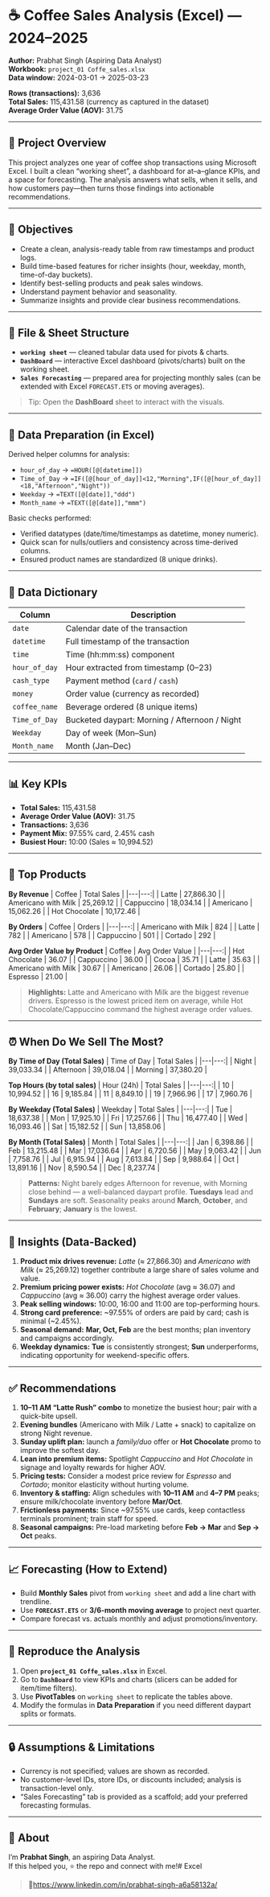 # ☕ Coffee Sales Analysis (Excel) — 2024–2025

**Author:** Prabhat Singh (Aspiring Data Analyst)  
**Workbook:** `project_01 Coffe_sales.xlsx`  
**Data window:** 2024-03-01 → 2025-03-23  

**Rows (transactions):** 3,636  
**Total Sales:** 115,431.58 (currency as captured in the dataset)  
**Average Order Value (AOV):** 31.75

---

## 🔎 Project Overview
This project analyzes one year of coffee shop transactions using Microsoft Excel. I built a clean “working sheet”, a dashboard for at–a–glance KPIs, and a space for forecasting. The analysis answers what sells, when it sells, and how customers pay—then turns those findings into actionable recommendations.

---

## 🎯 Objectives
- Create a clean, analysis-ready table from raw timestamps and product logs.
- Build time-based features for richer insights (hour, weekday, month, time-of-day buckets).
- Identify best-selling products and peak sales windows.
- Understand payment behavior and seasonality.
- Summarize insights and provide clear business recommendations.

---

## 📁 File & Sheet Structure
- **`working sheet`** — cleaned tabular data used for pivots & charts.  
- **`DashBoard`** — interactive Excel dashboard (pivots/charts) built on the working sheet.  
- **`Sales Forecasting`** — prepared area for projecting monthly sales (can be extended with Excel `FORECAST.ETS` or moving averages).

> Tip: Open the **DashBoard** sheet to interact with the visuals.

---

## 🧹 Data Preparation (in Excel)
Derived helper columns for analysis:
- `hour_of_day` → `=HOUR([@[datetime]])`
- `Time_of_Day` → `=IF([@[hour_of_day]]<12,"Morning",IF([@[hour_of_day]]<18,"Afternoon","Night"))`
- `Weekday` → `=TEXT([@[date]],"ddd")`
- `Month_name` → `=TEXT([@[date]],"mmm")`

Basic checks performed:
- Verified datatypes (date/time/timestamps as datetime, money numeric).  
- Quick scan for nulls/outliers and consistency across time-derived columns.  
- Ensured product names are standardized (8 unique drinks).

---

## 🧾 Data Dictionary
| Column | Description |
|---|---|
| `date` | Calendar date of the transaction |
| `datetime` | Full timestamp of the transaction |
| `time` | Time (hh:mm:ss) component |
| `hour_of_day` | Hour extracted from timestamp (0–23) |
| `cash_type` | Payment method (`card` / `cash`) |
| `money` | Order value (currency as recorded) |
| `coffee_name` | Beverage ordered (8 unique items) |
| `Time_of_Day` | Bucketed daypart: Morning / Afternoon / Night |
| `Weekday` | Day of week (Mon–Sun) |
| `Month_name` | Month (Jan–Dec) |

---

## 📊 Key KPIs
- **Total Sales:** 115,431.58  
- **Average Order Value (AOV):** 31.75  
- **Transactions:** 3,636  
- **Payment Mix:** 97.55% card, 2.45% cash  
- **Busiest Hour:** 10:00 (Sales ≈ 10,994.52)

---

## 🥇 Top Products
**By Revenue**
| Coffee | Total Sales |
|---|---:|
| Latte | 27,866.30 |
| Americano with Milk | 25,269.12 |
| Cappuccino | 18,034.14 |
| Americano | 15,062.26 |
| Hot Chocolate | 10,172.46 |

**By Orders**
| Coffee | Orders |
|---|---:|
| Americano with Milk | 824 |
| Latte | 782 |
| Americano | 578 |
| Cappuccino | 501 |
| Cortado | 292 |

**Avg Order Value by Product**
| Coffee | Avg Order Value |
|---|---:|
| Hot Chocolate | 36.07 |
| Cappuccino | 36.00 |
| Cocoa | 35.71 |
| Latte | 35.63 |
| Americano with Milk | 30.67 |
| Americano | 26.06 |
| Cortado | 25.80 |
| Espresso | 21.00 |

> **Highlights:** Latte and Americano with Milk are the biggest revenue drivers. Espresso is the lowest priced item on average, while Hot Chocolate/Cappuccino command the highest average order values.

---

## ⏰ When Do We Sell The Most?
**By Time of Day (Total Sales)**
| Time of Day | Total Sales |
|---|---:|
| Night | 39,033.34 |
| Afternoon | 39,018.04 |
| Morning | 37,380.20 |

**Top Hours (by total sales)**
| Hour (24h) | Total Sales |
|---|---:|
| 10 | 10,994.52 |
| 16 | 9,185.84 |
| 11 | 8,849.10 |
| 19 | 7,966.96 |
| 17 | 7,960.76 |

**By Weekday (Total Sales)**
| Weekday | Total Sales |
|---|---:|
| Tue | 18,637.38 |
| Mon | 17,925.10 |
| Fri | 17,257.66 |
| Thu | 16,477.40 |
| Wed | 16,093.46 |
| Sat | 15,182.52 |
| Sun | 13,858.06 |

**By Month (Total Sales)**
| Month | Total Sales |
|---|---:|
| Jan | 6,398.86 |
| Feb | 13,215.48 |
| Mar | 17,036.64 |
| Apr | 6,720.56 |
| May | 9,063.42 |
| Jun | 7,758.76 |
| Jul | 6,915.94 |
| Aug | 7,613.84 |
| Sep | 9,988.64 |
| Oct | 13,891.16 |
| Nov | 8,590.54 |
| Dec | 8,237.74 |

> **Patterns:** Night barely edges Afternoon for revenue, with Morning close behind — a well-balanced daypart profile. **Tuesdays** lead and **Sundays** are soft. Seasonality peaks around **March**, **October**, and **February**; **January** is the lowest.

---

## 🧠 Insights (Data-Backed)
1. **Product mix drives revenue:** *Latte* (≈ 27,866.30) and *Americano with Milk* (≈ 25,269.12) together contribute a large share of sales volume and value.
2. **Premium pricing power exists:** *Hot Chocolate* (avg ≈ 36.07) and *Cappuccino* (avg ≈ 36.00) carry the highest average order values.
3. **Peak selling windows:** 10:00, 16:00 and 11:00 are top-performing hours.
4. **Strong card preference:** ~97.55% of orders are paid by card; cash is minimal (~2.45%).
5. **Seasonal demand:** **Mar, Oct, Feb** are the best months; plan inventory and campaigns accordingly.
6. **Weekday dynamics:** **Tue** is consistently strongest; **Sun** underperforms, indicating opportunity for weekend-specific offers.

---

## ✅ Recommendations
1. **10–11 AM “Latte Rush” combo** to monetize the busiest hour; pair with a quick-bite upsell.  
2. **Evening bundles** (Americano with Milk / Latte + snack) to capitalize on strong Night revenue.  
3. **Sunday uplift plan:** launch a *family/duo* offer or **Hot Chocolate** promo to improve the softest day.  
4. **Lean into premium items:** Spotlight *Cappuccino* and *Hot Chocolate* in signage and loyalty rewards for higher AOV.  
5. **Pricing tests:** Consider a modest price review for *Espresso* and *Cortado*; monitor elasticity without hurting volume.  
6. **Inventory & staffing:** Align schedules with **10–11 AM** and **4–7 PM** peaks; ensure milk/chocolate inventory before **Mar/Oct**.  
7. **Frictionless payments:** Since ~97.55% use cards, keep contactless terminals prominent; train staff for speed.
8. **Seasonal campaigns:** Pre-load marketing before **Feb → Mar** and **Sep → Oct** peaks.

---

## 📈 Forecasting (How to Extend)
- Build **Monthly Sales** pivot from `working sheet` and add a line chart with trendline.  
- Use **`FORECAST.ETS`** or **3/6-month moving average** to project next quarter.  
- Compare forecast vs. actuals monthly and adjust promotions/inventory.

---

## 🧪 Reproduce the Analysis
1. Open **`project_01 Coffe_sales.xlsx`** in Excel.  
2. Go to **`DashBoard`** to view KPIs and charts (slicers can be added for item/time filters).  
3. Use **PivotTables** on `working sheet` to replicate the tables above.  
4. Modify the formulas in **Data Preparation** if you need different daypart splits or formats.

---

## 🔒 Assumptions & Limitations
- Currency is not specified; values are shown as recorded.  
- No customer-level IDs, store IDs, or discounts included; analysis is transaction-level only.  
- “Sales Forecasting” tab is provided as a scaffold; add your preferred forecasting formulas.

---

## 🤝 About
I’m **Prabhat Singh**, an aspiring Data Analyst.  
If this helped you, ⭐ the repo and connect with me!# Excel
>🔗https://www.linkedin.com/in/prabhat-singh-a6a58132a/

